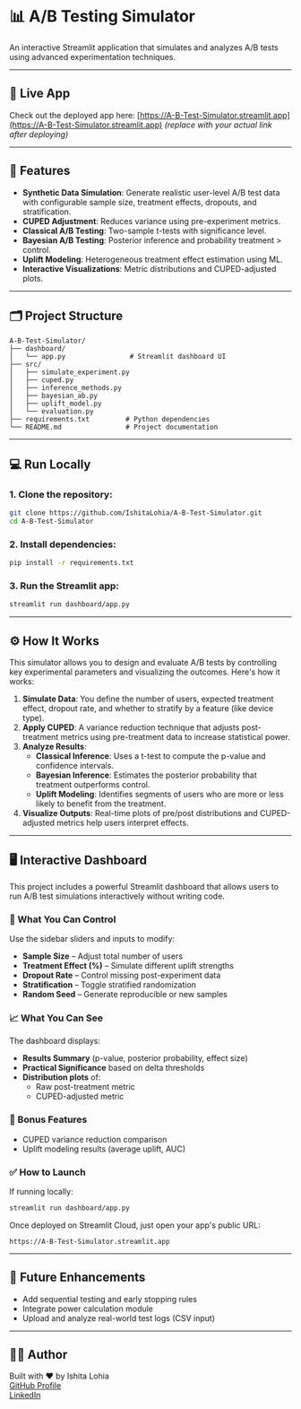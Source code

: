 # 📊 A/B Testing Simulator

An interactive Streamlit application that simulates and analyzes A/B tests using advanced experimentation techniques.

---

## 🚀 Live App
Check out the deployed app here:
[https://A-B-Test-Simulator.streamlit.app](https://A-B-Test-Simulator.streamlit.app) *(replace with your actual link after deploying)*

---

## 🧪 Features
- **Synthetic Data Simulation**: Generate realistic user-level A/B test data with configurable sample size, treatment effects, dropouts, and stratification.
- **CUPED Adjustment**: Reduces variance using pre-experiment metrics.
- **Classical A/B Testing**: Two-sample t-tests with significance level.
- **Bayesian A/B Testing**: Posterior inference and probability treatment > control.
- **Uplift Modeling**: Heterogeneous treatment effect estimation using ML.
- **Interactive Visualizations**: Metric distributions and CUPED-adjusted plots.

---

## 🗂️ Project Structure
```
A-B-Test-Simulator/
├── dashboard/
│   └── app.py                # Streamlit dashboard UI
├── src/
│   ├── simulate_experiment.py
│   ├── cuped.py
│   ├── inference_methods.py
│   ├── bayesian_ab.py
│   ├── uplift_model.py
│   └── evaluation.py
├── requirements.txt         # Python dependencies
└── README.md                # Project documentation
```

---

## 💻 Run Locally
### 1. Clone the repository:
```bash
git clone https://github.com/IshitaLohia/A-B-Test-Simulator.git
cd A-B-Test-Simulator
```

### 2. Install dependencies:
```bash
pip install -r requirements.txt
```

### 3. Run the Streamlit app:
```bash
streamlit run dashboard/app.py
```

---

## ⚙️ How It Works

This simulator allows you to design and evaluate A/B tests by controlling key experimental parameters and visualizing the outcomes. Here's how it works:

1. **Simulate Data**: You define the number of users, expected treatment effect, dropout rate, and whether to stratify by a feature (like device type).
2. **Apply CUPED**: A variance reduction technique that adjusts post-treatment metrics using pre-treatment data to increase statistical power.
3. **Analyze Results**:
   - **Classical Inference**: Uses a t-test to compute the p-value and confidence intervals.
   - **Bayesian Inference**: Estimates the posterior probability that treatment outperforms control.
   - **Uplift Modeling**: Identifies segments of users who are more or less likely to benefit from the treatment.
4. **Visualize Outputs**: Real-time plots of pre/post distributions and CUPED-adjusted metrics help users interpret effects.

---

## 🖥️ Interactive Dashboard

This project includes a powerful Streamlit dashboard that allows users to run A/B test simulations interactively without writing code.

### 🔧 What You Can Control
Use the sidebar sliders and inputs to modify:
- **Sample Size** – Adjust total number of users
- **Treatment Effect (%)** – Simulate different uplift strengths
- **Dropout Rate** – Control missing post-experiment data
- **Stratification** – Toggle stratified randomization
- **Random Seed** – Generate reproducible or new samples

### 📈 What You Can See
The dashboard displays:
- **Results Summary** (p-value, posterior probability, effect size)
- **Practical Significance** based on delta thresholds
- **Distribution plots** of:
  - Raw post-treatment metric
  - CUPED-adjusted metric

### 🔬 Bonus Features
- CUPED variance reduction comparison
- Uplift modeling results (average uplift, AUC)

### ✅ How to Launch
If running locally:
```bash
streamlit run dashboard/app.py
```

Once deployed on Streamlit Cloud, just open your app's public URL:
```
https://A-B-Test-Simulator.streamlit.app
```

---

## 🧠 Future Enhancements
- Add sequential testing and early stopping rules
- Integrate power calculation module
- Upload and analyze real-world test logs (CSV input)

---

## 👨‍💻 Author
Built with ❤️ by Ishita Lohia  
[GitHub Profile](https://github.com/IshitaLohia)  
[LinkedIn](https://linkedin.com/in/yourprofile)

